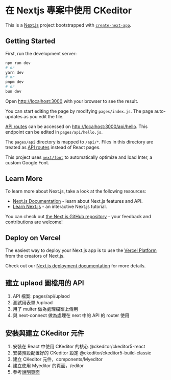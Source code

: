 # 在 Nextjs 專案中使用 CKeditor

This is a [Next.js](https://nextjs.org/) project bootstrapped with [`create-next-app`](https://github.com/vercel/next.js/tree/canary/packages/create-next-app).

## Getting Started

First, run the development server:

```bash
npm run dev
# or
yarn dev
# or
pnpm dev
# or
bun dev
```

Open [http://localhost:3000](http://localhost:3000) with your browser to see the result.

You can start editing the page by modifying `pages/index.js`. The page auto-updates as you edit the file.

[API routes](https://nextjs.org/docs/api-routes/introduction) can be accessed on [http://localhost:3000/api/hello](http://localhost:3000/api/hello). This endpoint can be edited in `pages/api/hello.js`.

The `pages/api` directory is mapped to `/api/*`. Files in this directory are treated as [API routes](https://nextjs.org/docs/api-routes/introduction) instead of React pages.

This project uses [`next/font`](https://nextjs.org/docs/basic-features/font-optimization) to automatically optimize and load Inter, a custom Google Font.

## Learn More

To learn more about Next.js, take a look at the following resources:

- [Next.js Documentation](https://nextjs.org/docs) - learn about Next.js features and API.
- [Learn Next.js](https://nextjs.org/learn) - an interactive Next.js tutorial.

You can check out [the Next.js GitHub repository](https://github.com/vercel/next.js/) - your feedback and contributions are welcome!

## Deploy on Vercel

The easiest way to deploy your Next.js app is to use the [Vercel Platform](https://vercel.com/new?utm_medium=default-template&filter=next.js&utm_source=create-next-app&utm_campaign=create-next-app-readme) from the creators of Next.js.

Check out our [Next.js deployment documentation](https://nextjs.org/docs/deployment) for more details.

## 建立 uplaod 圖檔用的 API
1. API 檔案: pages/api/uplaod
2. 測試用表單 /upload
3. 用了 multer 做為處理檔案上傳用
4. 與 next-connect 做為處理在 next 中的 API 的 router 使用

## 安裝與建立 CKeditor 元件
1. 安裝在 React 中使用 CKeditor 的核心 @ckeditor/ckeditor5-react
2. 安裝預設配置好的 CKeditor 設定 @ckeditor/ckeditor5-build-classic
3. 建立 CKeditor 元件，components/Myeditor
4. 建立使用 Myeditor 的頁面，/editor
4. 參考[說明頁面](https://ckeditor.com/docs/ckeditor5/latest/installation/integrations/react.html)